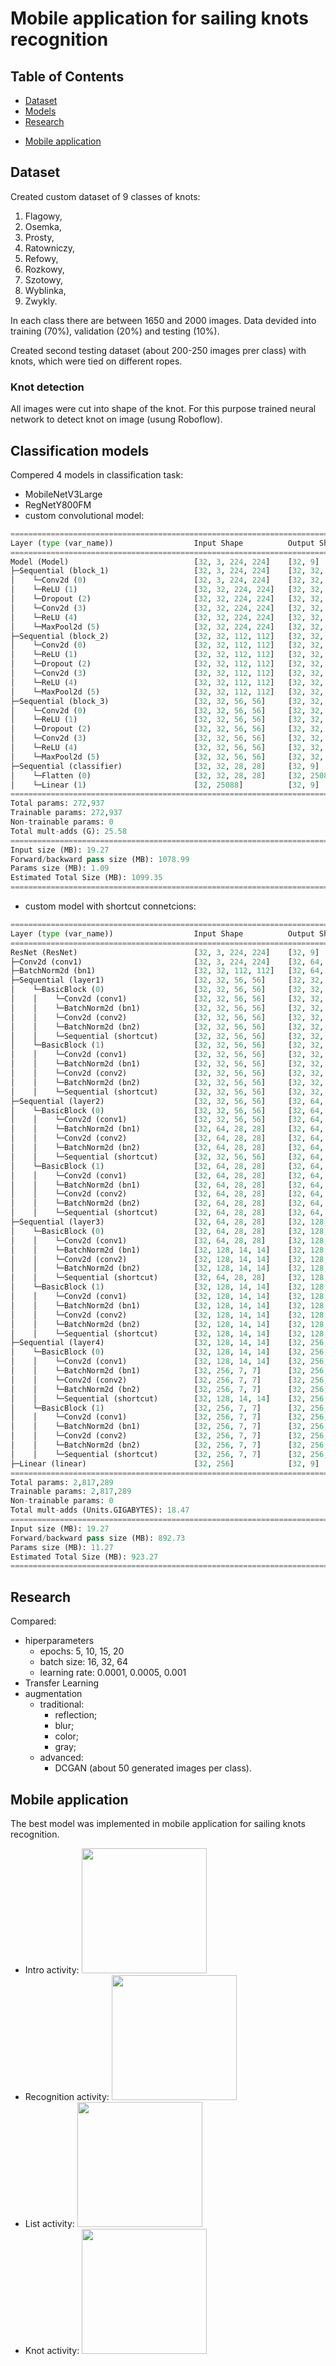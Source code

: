 # Mobile application for sailing knots recognition

## Table of Contents

- [Dataset](#Dataset)
- [Models](#Classification-models)
- [Research](#Research)
<!-- - [Results](#Results)-->
- [Mobile application](#Mobile-application)

## Dataset
Created custom dataset of 9 classes of knots: 
1. Flagowy,
2. Osemka,
3. Prosty,
4. Ratowniczy,
5. Refowy,
6. Rozkowy,
7. Szotowy,
8. Wyblinka,
9. Zwykly.

In each class there are between 1650 and 2000 images. Data devided into training (70%), validation (20%) and testing (10%).

Created second testing dataset (about 200-250 images prer class) with knots, which were tied on different ropes.

### Knot detection
All images were cut into shape of the knot. For this purpose trained neural network to detect knot on image (usung Roboflow).

## Classification models
Compered 4 models in classification task:
- MobileNetV3Large
- RegNetY800FM
- custom convolutional model:
```python
========================================================================================================================
Layer (type (var_name))                  Input Shape          Output Shape         Param #              Trainable
========================================================================================================================
Model (Model)                            [32, 3, 224, 224]    [32, 9]              --                   True
├─Sequential (block_1)                   [32, 3, 224, 224]    [32, 32, 112, 112]   --                   True
│    └─Conv2d (0)                        [32, 3, 224, 224]    [32, 32, 224, 224]   896                  True
│    └─ReLU (1)                          [32, 32, 224, 224]   [32, 32, 224, 224]   --                   --
│    └─Dropout (2)                       [32, 32, 224, 224]   [32, 32, 224, 224]   --                   --
│    └─Conv2d (3)                        [32, 32, 224, 224]   [32, 32, 224, 224]   9,248                True
│    └─ReLU (4)                          [32, 32, 224, 224]   [32, 32, 224, 224]   --                   --
│    └─MaxPool2d (5)                     [32, 32, 224, 224]   [32, 32, 112, 112]   --                   --
├─Sequential (block_2)                   [32, 32, 112, 112]   [32, 32, 56, 56]     --                   True
│    └─Conv2d (0)                        [32, 32, 112, 112]   [32, 32, 112, 112]   9,248                True
│    └─ReLU (1)                          [32, 32, 112, 112]   [32, 32, 112, 112]   --                   --
│    └─Dropout (2)                       [32, 32, 112, 112]   [32, 32, 112, 112]   --                   --
│    └─Conv2d (3)                        [32, 32, 112, 112]   [32, 32, 112, 112]   9,248                True
│    └─ReLU (4)                          [32, 32, 112, 112]   [32, 32, 112, 112]   --                   --
│    └─MaxPool2d (5)                     [32, 32, 112, 112]   [32, 32, 56, 56]     --                   --
├─Sequential (block_3)                   [32, 32, 56, 56]     [32, 32, 28, 28]     --                   True
│    └─Conv2d (0)                        [32, 32, 56, 56]     [32, 32, 56, 56]     9,248                True
│    └─ReLU (1)                          [32, 32, 56, 56]     [32, 32, 56, 56]     --                   --
│    └─Dropout (2)                       [32, 32, 56, 56]     [32, 32, 56, 56]     --                   --
│    └─Conv2d (3)                        [32, 32, 56, 56]     [32, 32, 56, 56]     9,248                True
│    └─ReLU (4)                          [32, 32, 56, 56]     [32, 32, 56, 56]     --                   --
│    └─MaxPool2d (5)                     [32, 32, 56, 56]     [32, 32, 28, 28]     --                   --
├─Sequential (classifier)                [32, 32, 28, 28]     [32, 9]              --                   True
│    └─Flatten (0)                       [32, 32, 28, 28]     [32, 25088]          --                   --
│    └─Linear (1)                        [32, 25088]          [32, 9]              225,801              True
========================================================================================================================
Total params: 272,937
Trainable params: 272,937
Non-trainable params: 0
Total mult-adds (G): 25.58
========================================================================================================================
Input size (MB): 19.27
Forward/backward pass size (MB): 1078.99
Params size (MB): 1.09
Estimated Total Size (MB): 1099.35
========================================================================================================================
```
- custom model with shortcut connetcions:
```python
========================================================================================================================
Layer (type (var_name))                  Input Shape          Output Shape         Param #              Trainable
========================================================================================================================
ResNet (ResNet)                          [32, 3, 224, 224]    [32, 9]              --                   True
├─Conv2d (conv1)                         [32, 3, 224, 224]    [32, 64, 112, 112]   9,408                True
├─BatchNorm2d (bn1)                      [32, 32, 112, 112]   [32, 64, 112, 112]   128                  True
├─Sequential (layer1)                    [32, 32, 56, 56]     [32, 32, 56, 56]     --                   True
│    └─BasicBlock (0)                    [32, 32, 56, 56]     [32, 32, 56, 56]     --                   True
│    │    └─Conv2d (conv1)               [32, 32, 56, 56]     [32, 32, 56, 56]     18,432               True
│    │    └─BatchNorm2d (bn1)            [32, 32, 56, 56]     [32, 32, 56, 56]     64                   True
│    │    └─Conv2d (conv2)               [32, 32, 56, 56]     [32, 32, 56, 56]     9,216                True
│    │    └─BatchNorm2d (bn2)            [32, 32, 56, 56]     [32, 32, 56, 56]     64                   True
│    │    └─Sequential (shortcut)        [32, 32, 56, 56]     [32, 32, 56, 56]     2,112                True
│    └─BasicBlock (1)                    [32, 32, 56, 56]     [32, 32, 56, 56]     --                   True
│    │    └─Conv2d (conv1)               [32, 32, 56, 56]     [32, 32, 56, 56]     9,216                True
│    │    └─BatchNorm2d (bn1)            [32, 32, 56, 56]     [32, 32, 56, 56]     64                   True
│    │    └─Conv2d (conv2)               [32, 32, 56, 56]     [32, 32, 56, 56]     9,216                True
│    │    └─BatchNorm2d (bn2)            [32, 32, 56, 56]     [32, 32, 56, 56]     64                   True
│    │    └─Sequential (shortcut)        [32, 32, 56, 56]     [32, 32, 56, 56]     --                   --
├─Sequential (layer2)                    [32, 32, 56, 56]     [32, 64, 28, 28]     --                   True
│    └─BasicBlock (0)                    [32, 32, 56, 56]     [32, 64, 28, 28]     --                   True
│    │    └─Conv2d (conv1)               [32, 32, 56, 56]     [32, 64, 28, 28]     18,432               True
│    │    └─BatchNorm2d (bn1)            [32, 64, 28, 28]     [32, 64, 28, 28]     128                  True
│    │    └─Conv2d (conv2)               [32, 64, 28, 28]     [32, 64, 28, 28]     36,864               True
│    │    └─BatchNorm2d (bn2)            [32, 64, 28, 28]     [32, 64, 28, 28]     128                  True
│    │    └─Sequential (shortcut)        [32, 32, 56, 56]     [32, 64, 28, 28]     2,176                True
│    └─BasicBlock (1)                    [32, 64, 28, 28]     [32, 64, 28, 28]     --                   True
│    │    └─Conv2d (conv1)               [32, 64, 28, 28]     [32, 64, 28, 28]     36,864               True
│    │    └─BatchNorm2d (bn1)            [32, 64, 28, 28]     [32, 64, 28, 28]     128                  True
│    │    └─Conv2d (conv2)               [32, 64, 28, 28]     [32, 64, 28, 28]     36,864               True
│    │    └─BatchNorm2d (bn2)            [32, 64, 28, 28]     [32, 64, 28, 28]     128                  True
│    │    └─Sequential (shortcut)        [32, 64, 28, 28]     [32, 64, 28, 28]     --                   --
├─Sequential (layer3)                    [32, 64, 28, 28]     [32, 128, 14, 14]    --                   True
│    └─BasicBlock (0)                    [32, 64, 28, 28]     [32, 128, 14, 14]    --                   True
│    │    └─Conv2d (conv1)               [32, 64, 28, 28]     [32, 128, 14, 14]    73,728               True
│    │    └─BatchNorm2d (bn1)            [32, 128, 14, 14]    [32, 128, 14, 14]    256                  True
│    │    └─Conv2d (conv2)               [32, 128, 14, 14]    [32, 128, 14, 14]    147,456              True
│    │    └─BatchNorm2d (bn2)            [32, 128, 14, 14]    [32, 128, 14, 14]    256                  True
│    │    └─Sequential (shortcut)        [32, 64, 28, 28]     [32, 128, 14, 14]    8,448                True
│    └─BasicBlock (1)                    [32, 128, 14, 14]    [32, 128, 14, 14]    --                   True
│    │    └─Conv2d (conv1)               [32, 128, 14, 14]    [32, 128, 14, 14]    147,456              True
│    │    └─BatchNorm2d (bn1)            [32, 128, 14, 14]    [32, 128, 14, 14]    256                  True
│    │    └─Conv2d (conv2)               [32, 128, 14, 14]    [32, 128, 14, 14]    147,456              True
│    │    └─BatchNorm2d (bn2)            [32, 128, 14, 14]    [32, 128, 14, 14]    256                  True
│    │    └─Sequential (shortcut)        [32, 128, 14, 14]    [32, 128, 14, 14]    --                   --
├─Sequential (layer4)                    [32, 128, 14, 14]    [32, 256, 7, 7]      --                   True
│    └─BasicBlock (0)                    [32, 128, 14, 14]    [32, 256, 7, 7]      --                   True
│    │    └─Conv2d (conv1)               [32, 128, 14, 14]    [32, 256, 7, 7]      294,912              True
│    │    └─BatchNorm2d (bn1)            [32, 256, 7, 7]      [32, 256, 7, 7]      512                  True
│    │    └─Conv2d (conv2)               [32, 256, 7, 7]      [32, 256, 7, 7]      589,824              True
│    │    └─BatchNorm2d (bn2)            [32, 256, 7, 7]      [32, 256, 7, 7]      512                  True
│    │    └─Sequential (shortcut)        [32, 128, 14, 14]    [32, 256, 7, 7]      33,280               True
│    └─BasicBlock (1)                    [32, 256, 7, 7]      [32, 256, 7, 7]      --                   True
│    │    └─Conv2d (conv1)               [32, 256, 7, 7]      [32, 256, 7, 7]      589,824              True
│    │    └─BatchNorm2d (bn1)            [32, 256, 7, 7]      [32, 256, 7, 7]      512                  True
│    │    └─Conv2d (conv2)               [32, 256, 7, 7]      [32, 256, 7, 7]      589,824              True
│    │    └─BatchNorm2d (bn2)            [32, 256, 7, 7]      [32, 256, 7, 7]      512                  True
│    │    └─Sequential (shortcut)        [32, 256, 7, 7]      [32, 256, 7, 7]      --                   --
├─Linear (linear)                        [32, 256]            [32, 9]              2,313                True
========================================================================================================================
Total params: 2,817,289
Trainable params: 2,817,289
Non-trainable params: 0
Total mult-adds (Units.GIGABYTES): 18.47
========================================================================================================================
Input size (MB): 19.27
Forward/backward pass size (MB): 892.73
Params size (MB): 11.27
Estimated Total Size (MB): 923.27
========================================================================================================================
```
## Research
Compared:
- hiperparameters
    - epochs: 5, 10, 15, 20
    - batch size: 16, 32, 64
    - learning rate: 0.0001, 0.0005, 0.001
- Transfer Learning
- augmentation
    - traditional:
        - reflection;
        - blur;
        - color;
        - gray;
    - advanced:
      - DCGAN (about 50 generated images per class).

## Mobile application
The best model was implemented in mobile application for sailing knots recognition.
- Intro activity:
  <img src="https://github.com/NataliaNadolna/Mobile-application-for-sailing-knots-recognition/blob/main/app/screenshots/intro.jpg" width="200">
- Recognition activity:
  <img src="https://github.com/NataliaNadolna/Mobile-application-for-sailing-knots-recognition/blob/main/app/screenshots/recognition.jpg" width="200">
- List activity:
  <img src="https://github.com/NataliaNadolna/Mobile-application-for-sailing-knots-recognition/blob/main/app/screenshots/list_of_knots.jpg" width="200">
- Knot activity:
  <img src="https://github.com/NataliaNadolna/Mobile-application-for-sailing-knots-recognition/blob/main/app/screenshots/detail_of_knot.jpg" width="200">



